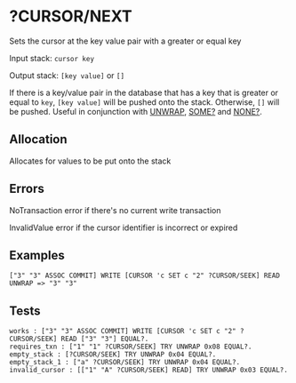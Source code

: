 # ?CURSOR/NEXT

Sets the cursor at the key value pair with a greater or equal key

Input stack: `cursor key`

Output stack: `[key value]` or `[]`

If there is a key/value pair in the database that has a key
that is greater or equal to `key`, `[key value]` will be pushed onto the stack.
Otherwise, `[]` will be pushed. Useful in conjunction with [UNWRAP](../UNWRAP.md),
[SOME?](../SOMEQ.md) and [NONE?](../NONEQ.md).

## Allocation

Allocates for values to be put onto the stack

## Errors

NoTransaction error if there's no current write transaction

InvalidValue error if the cursor identifier is incorrect or expired

## Examples

```
["3" "3" ASSOC COMMIT] WRITE [CURSOR 'c SET c "2" ?CURSOR/SEEK] READ UNWRAP => "3" "3"
```

## Tests

```test
works : ["3" "3" ASSOC COMMIT] WRITE [CURSOR 'c SET c "2" ?CURSOR/SEEK] READ ["3" "3"] EQUAL?.
requires_txn : ["1" "1" ?CURSOR/SEEK] TRY UNWRAP 0x08 EQUAL?.
empty_stack : [?CURSOR/SEEK] TRY UNWRAP 0x04 EQUAL?.
empty_stack_1 : ["a" ?CURSOR/SEEK] TRY UNWRAP 0x04 EQUAL?.
invalid_cursor : [["1" "A" ?CURSOR/SEEK] READ] TRY UNWRAP 0x03 EQUAL?.
```

